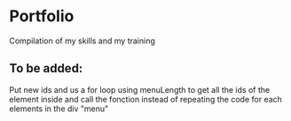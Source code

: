 # Portfolio
Compilation of my skills and my training
## To be added: 
Put new ids and us a for loop using menuLength to get all the ids of the element inside and call the fonction instead of repeating the code for each elements in the div "menu"
